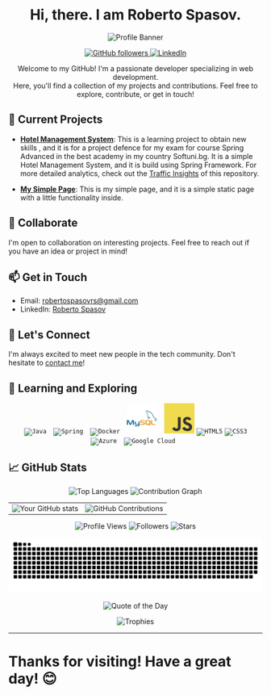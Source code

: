 <h1 align="center">
   Hi, there. I am Roberto Spasov.
</h1>

<p align="center">
  <img src="https://img-cdn.pixlr.com/image-generator/history/65bb506dcb310754719cf81f/ede935de-1138-4f66-8ed7-44bd16efc709/medium.webp" alt="Profile Banner" style="max-width: 100%; height: auto;" />
</p>

<p align="center">
  <a href="https://github.com/robsunnn">
    <img src="https://img.shields.io/github/followers/robsunnn?label=Follow&style=social" alt="GitHub followers" />
  </a>
  <a href="https://www.linkedin.com/in/roberto-spasov-3305a4228/">
    <img src="https://img.shields.io/badge/LinkedIn-Connect-blue" alt="LinkedIn" />
  </a>
</p>

<p align="center">
  Welcome to my GitHub! I'm a passionate developer specializing in web development. <br>
  Here, you'll find a collection of my projects and contributions. Feel free to explore, contribute, or get in touch!
</p>

## 🔭 Current Projects
- **[Hotel Management System](https://github.com/robsunnn/hotelapp)**: This is a learning project to obtain new skills , and it is for a project defence for
my exam for course Spring Advanced in the best academy in my country Softuni.bg. It is a simple Hotel Management System, and it is build using Spring Framework.
For more detailed analytics, check out the [Traffic Insights](https://github.com/robsunnn/hotelapp/graphs/traffic) of this repository.

- **[My Simple Page](https://github.com/robsunnn/robsunnn.github.io)**: This is my simple page, and it is a simple static page with a little functionality inside.

## 🤝 Collaborate
I'm open to collaboration on interesting projects. Feel free to reach out if you have an idea or project in mind!

## 📫 Get in Touch
- Email: [robertospasovrs@gmail.com](mailto:robertospasovrs@gmail.com)
- LinkedIn: [Roberto Spasov](https://www.linkedin.com/in/roberto-spasov-3305a4228/)

## 💬 Let's Connect
I'm always excited to meet new people in the tech community. Don't hesitate to [contact me](mailto:robertospasovrs@gmail.com)!

## 🌱 Learning and Exploring
<div align="center">
  <code><img alt="Java" width="60px" style="padding-right:10px;" src="https://cdn.jsdelivr.net/gh/devicons/devicon/icons/java/java-original.svg"></code>
  <code><img alt="Spring" width="60px" style="padding-right:10px;" src="https://cdn.jsdelivr.net/gh/devicons/devicon/icons/spring/spring-original.svg"></code>
  <code><img alt="Docker" width="60px" style="padding-right:10px;" src="https://cdn.jsdelivr.net/gh/devicons/devicon/icons/docker/docker-original.svg"></code>
  <code><img alt="MySQL" width="60px" style="padding-right:10px;" src="https://raw.githubusercontent.com/devicons/devicon/master/icons/mysql/mysql-original-wordmark.svg"></code>
  <code><img height="60px" width="60px" src="https://raw.githubusercontent.com/github/explore/80688e429a7d4ef2fca1e82350fe8e3517d3494d/topics/javascript/javascript.png"></code>
  <code><img height="60px" width="60px" src="https://img.icons8.com/color/48/000000/html-5.png" alt="HTML5"></code>
  <code><img height="60px" width="60px" src="https://cdn.iconscout.com/icon/free/png-256/css-131-722685.png" alt="CSS3"></code>
 <code><img alt="Azure" width="60px" style="padding-right:10px;" src="https://cdn.jsdelivr.net/gh/devicons/devicon/icons/azure/azure-original.svg"></code>
 <code><img alt="Google Cloud" width="60px" style="padding-right:10px;" src="https://cdn.jsdelivr.net/gh/devicons/devicon/icons/googlecloud/googlecloud-original.svg"></code>
</div>

## 📈 GitHub Stats
<p align="center">
  <img src="https://github-readme-stats.vercel.app/api/top-langs/?username=robsunnn&layout=compact&theme=merko" alt="Top Languages" style="height: 200px;  width: auto;" />
  <img src="https://github-contribution-stats.vercel.app/api?username=robsunnn&count_private=true" alt="Contribution Graph" style="height: 200px; object-fit: contain; width: auto;" />
</p>
<table>
  <tr>
    <td>
      <img  src="https://github-readme-stats.vercel.app/api?username=robsunnn&show_icons=true&theme=radical&include_all_commits=true&count_private=true" alt="Your GitHub stats" />
    </td>
    <td>
      <img src="https://github-readme-streak-stats.herokuapp.com/?user=robsunnn&theme=radical" alt="GitHub Contributions" />
    </td>
  </tr>
</table>

<div display: flex align="center">
  <img src="https://komarev.com/ghpvc/?username=robsunnn&color=blue" alt="Profile Views" />
  <img src="https://img.shields.io/github/followers/robsunnn?label=Followers&style=social" alt="Followers" />
  <img src="https://img.shields.io/github/stars/robsunnn?label=Stars&style=social" alt="Stars" />
</div>
<!-- Snake Eating Contributions Section -->
<p align="center">
  <img src="https://github.com/Platane/snk/raw/output/github-contribution-grid-snake.svg" alt="GitHub Snake" />
</p>

<p align="center">
  <img src="https://quotes-github-readme.vercel.app/api?type=horizontal&theme=radical" alt="Quote of the Day" />
</p>

<p align="center">
  <img src="https://github-profile-trophy.vercel.app/?username=robsunnn&theme=radical" alt="Trophies" />
</p>
<!--
<p align="center">
  <img src="https://github-readme-stats.vercel.app/api/wakatime?username=@robsunnn" alt="Contribution Calendar" />
</p>
<p align="center">
  <img src="https://wakatime.com/badge/user/r" alt="WakaTime" />
</p>
<p align="center">
  <img src="https://wakatime.com/badge/user/robsunnn.svg" alt="WakaTime" />
</p>
-->

<!--## 📝 Latest Blog Posts
<!-- BLOG-POST-LIST:START -->
<!-- - [Post Title 1](https://yourblog.com/post1)
 - [Post Title 2](https://yourblog.com/post2)
- [Post Title 3](https://yourblog.com/post3)
<!-- BLOG-POST-LIST:END -->
<!--
## 🏆 Achievements
- **Award 1**: Description of award 1.
- **Award 2**: Description of award 2.
- **Award 3**: Description of award 3.
-->


---

# Thanks for visiting! Have a great day! 😊
